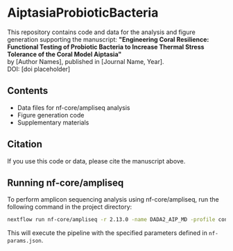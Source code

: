 # AiptasiaProbioticBacteria

This repository contains code and data for the analysis and figure generation supporting the manuscript:
**"Engineering Coral Resilience: Functional Testing of Probiotic Bacteria to Increase Thermal Stress Tolerance of the Coral Model Aiptasia"**  
by [Author Names], published in [Journal Name, Year].  
DOI: [doi placeholder]

## Contents

- Data files for nf-core/ampliseq analysis
- Figure generation code
- Supplementary materials

## Citation

If you use this code or data, please cite the manuscript above.

## Running nf-core/ampliseq

To perform amplicon sequencing analysis using nf-core/ampliseq, run the following command in the project directory:

```bash
nextflow run nf-core/ampliseq -r 2.13.0 -name DADA2_AIP_MD -profile conda -params-file nf-params.json
```

This will execute the pipeline with the specified parameters defined in `nf-params.json`.
